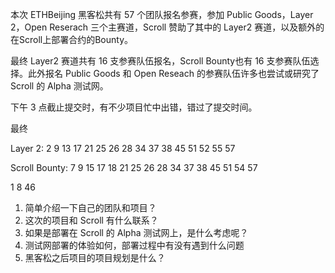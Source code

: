 
本次 ETHBeijing 黑客松共有 57 个团队报名参赛，参加 Public Goods，Layer 2，Open Reserach 三个主赛道，Scroll 赞助了其中的 Layer2 赛道，以及额外的在Scroll上部署合约的Bounty。

最终 Layer2 赛道共有 16 支参赛队伍报名，Scroll Bounty也有 16 支参赛队伍选择。此外报名 Public Goods 和 Open Reseach 的参赛队伍许多也尝试或研究了 Scroll 的 Alpha 测试网。

下午 3 点截止提交时，有不少项目忙中出错，错过了提交时间。

最终

Layer 2: 2 9 13 17 21 25 26 28 34 37 38 45 51 52 55 57

Scroll Bounty: 7 9 15 17 18 21 25 26 28 34 37 38 45 51 54 57 

1 8 46 

1. 简单介绍一下自己的团队和项目？
2. 这次的项目和 Scroll 有什么联系？
3. 如果是部署在 Scroll 的 Alpha 测试网上，是什么考虑呢？
4. 测试网部署的体验如何，部署过程中有没有遇到什么问题
5. 黑客松之后项目的项目规划是什么？